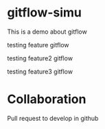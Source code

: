 # gitflow-simu
This is a demo about gitflow

testing feature gitflow

testing feature2 gitflow


testing feature3 gitflow


# Collaboration

Pull request to develop in github